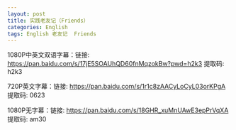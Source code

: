 ```yaml
---
layout: post
title: 实践老友记（Friends）
categories: English
tags: English 老友记  Friends
---
```


1080P中英文双语字幕：链接: https://pan.baidu.com/s/17jE5SOAUhQD60fnMqzokBw?pwd=h2k3 提取码: h2k3

720P英文字幕：链接: https://pan.baidu.com/s/1r1c8zAACyLoCyL03orKPgA 提取码: 0623

1080P无字幕：链接: https://pan.baidu.com/s/18GHR_xuMnUAwE3epPrVqXA 提取码: am30